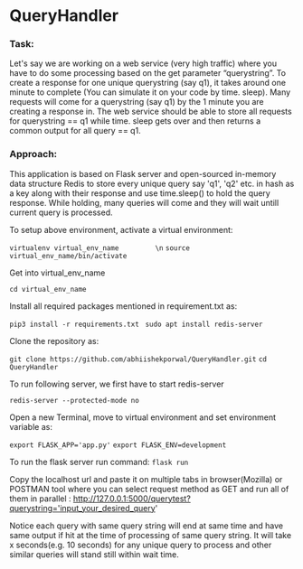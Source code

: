 # QueryHandler

### Task:

Let's say we are working on a web service (very high traffic) where you have to do some processing based on the get parameter “querystring”. To create a response for one unique querystring (say q1), it takes around one minute to complete (You can simulate it on your code by time. sleep). Many requests will come for a querystring (say q1) by the 1 minute you are creating a response in. The web service should be able to store all requests for querystring == q1 while time. sleep gets over and then returns a common output for all query == q1.


### Approach:

This application is based on Flask server and open-sourced in-memory data structure Redis to store every unique query say 'q1', 'q2' etc. in hash as a key along with their response and use time.sleep() to hold the query response. While holding, many queries will come and they will wait untill current query is processed.

To setup above environment, activate a virtual environment:

`virtualenv virtual_env_name         \n`
`source virtual_env_name/bin/activate`

Get into virtual_env_name

`cd virtual_env_name`

Install all required packages mentioned in requirement.txt as:

`pip3 install -r requirements.txt `
`sudo apt install redis-server    `


Clone the repository as:

`git clone https://github.com/abhiishekporwal/QueryHandler.git`
`cd QueryHandler`

To run following server, we first have to start redis-server

`redis-server --protected-mode no`

Open a new Terminal, move to virtual environment and set environment variable as:

`export FLASK_APP='app.py'`
`export FLASK_ENV=development  `

To run the flask server run command:
`flask run`

Copy the localhost url and paste it on multiple tabs in browser(Mozilla) or POSTMAN tool where you can select request method as GET and run all of them in parallel  :
http://127.0.0.1:5000/querytest?querystring='input_your_desired_query'

Notice each query with same query string will end at same time and have same output if hit at the time of processing of same query string. It will take x seconds(e.g. 10 seconds) for any unique query to process and other similar queries will stand still within wait time.















